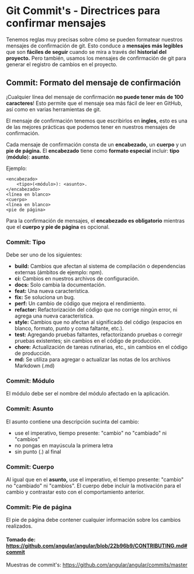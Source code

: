 # Git Commit's - Directrices para confirmar mensajes
Tenemos reglas muy precisas sobre cómo se pueden formatear nuestros mensajes de confirmación de git. Esto conduce a **mensajes más legibles** que son **fáciles de seguir** cuando se mira a través del **historial del proyecto.** Pero también, usamos los mensajes de confirmación de git para generar el registro de cambios en el proyecto.

## Commit: Formato del mensaje de confirmación
¡Cualquier línea del mensaje de confirmación **no puede tener más de 100 caracteres**!
Esto permite que el mensaje sea más fácil de leer en GitHub, así como en varias herramientas de git.

El mensaje de confirmación tenemos que escribirlos en **ingles,** esto es una de las mejores prácticas que podemos tener en nuestros mensajes de confirmación.

Cada mensaje de confirmación consta de un **encabezado,** un **cuerpo** y un **pie de página.**
El **encabezado** tiene como **formato especial** incluir: **tipo** (**módulo**): **asunto**.

Ejemplo:
```
<encabezado>
	<tipo>(<módulo>): <asunto>.
</encabezado>
<línea en blanco>
<cuerpo>
<línea en blanco>
<pie de página>
```
Para la confirmación de mensajes, el **encabezado es obligatorio** mientras que el **cuerpo y pie de página** es opcional.

### Commit: Tipo
Debe ser uno de los siguientes:

* **build:** Cambios que afectan al sistema de compilación o dependencias externas (ámbitos de ejemplo: npm).
* **ci:** Cambios en nuestros archivos de configuración.
* **docs:** Solo cambia la documentación.
* **feat:** Una nueva característica.
* **fix:** Se soluciona un bug.
* **perf:** Un cambio de código que mejora el rendimiento.
* **refactor:** Refactorización del código que no corrige ningún error, ni agrega una nueva característica.
* **style:** Cambios que no afectan al significado del código (espacios en blanco, formato, punto y coma faltante, etc.).
* **test:** Agregando pruebas faltantes, refactorizando pruebas o corregir pruebas existentes; sin cambios en el código de producción.
* **chore:** Actualización de tareas rutinarias, etc., sin cambios en el código de producción.
* **md:** Se utiliza para agregar o actualizar las notas de los archivos Markdown (.md)

### Commit: Módulo
El módulo debe ser el nombre del módulo afectado en la aplicación.

### Commit: Asunto
El asunto contiene una descripción sucinta del cambio:

* use el imperativo, tiempo presente: "cambio" no "cambiado" ni "cambios"
* no pongas en mayúscula la primera letra
* sin punto (.) al final

### Commit: Cuerpo
Al igual que en el **asunto,** use el imperativo, el tiempo presente: "cambio" no "cambiado" ni "cambios". El cuerpo debe incluir la motivación para el cambio y contrastar esto con el comportamiento anterior.

### Commit: Pie de página
El pie de página debe contener cualquier información sobre los cambios realizados.

#### Tomado de: https://github.com/angular/angular/blob/22b96b9/CONTRIBUTING.md#commit
Muestras de commit's: https://github.com/angular/angular/commits/master